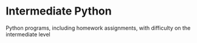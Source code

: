 # Intermediate Python
Python programs, including homework assignments, with difficulty on the intermediate level
